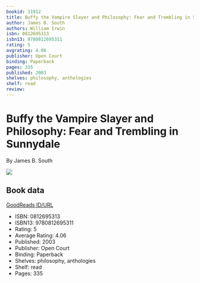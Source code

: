 ```yaml
---
bookid: 31912
title: Buffy the Vampire Slayer and Philosophy: Fear and Trembling in Sunnydale
author: James B. South
authors: William Irwin
isbn: 0812695313
isbn13: 9780812695311
rating: 5
avgrating: 4.06
publisher: Open Court
binding: Paperback
pages: 335
published: 2003
shelves: philosophy, anthologies
shelf: read
review: 
---
```


# Buffy the Vampire Slayer and Philosophy: Fear and Trembling in Sunnydale

By James B. South

![](https://i.gr-assets.com/images/S/compressed.photo.goodreads.com/books/1327190130l/31912.jpg)

## Book data

[GoodReads ID/URL](https://www.goodreads.com/book/show/31912)

- ISBN: 0812695313
- ISBN13: 9780812695311
- Rating: 5
- Average Rating: 4.06
- Published: 2003
- Publisher: Open Court
- Binding: Paperback
- Shelves: philosophy, anthologies
- Shelf: read
- Pages: 335

